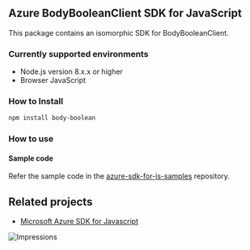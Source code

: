## Azure BodyBooleanClient SDK for JavaScript

This package contains an isomorphic SDK for BodyBooleanClient.

### Currently supported environments

- Node.js version 8.x.x or higher
- Browser JavaScript

### How to Install

```bash
npm install body-boolean
```

### How to use

#### Sample code

Refer the sample code in the [azure-sdk-for-js-samples](https://github.com/Azure/azure-sdk-for-js-samples) repository.

## Related projects

- [Microsoft Azure SDK for Javascript](https://github.com/Azure/azure-sdk-for-js)


![Impressions](https://azure-sdk-impressions.azurewebsites.net/api/impressions/azure-sdk-for-js%2Fsdk%2Fcdn%2Farm-cdn%2FREADME.png)